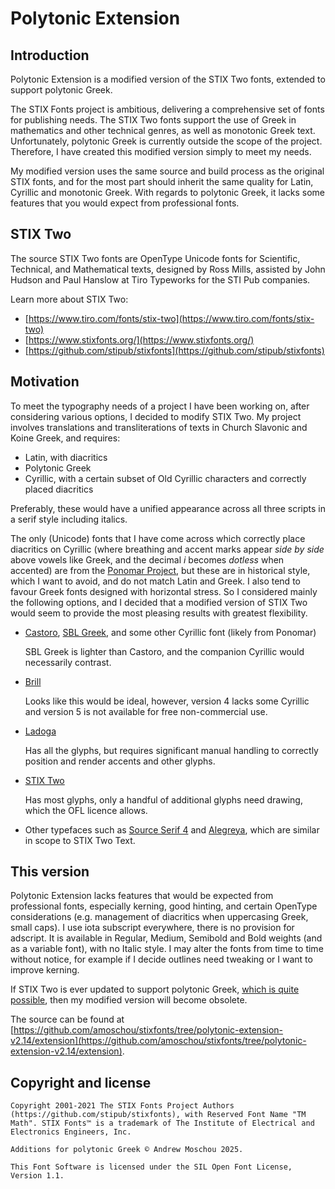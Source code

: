 # Polytonic Extension

## Introduction

Polytonic Extension is a modified version of the STIX Two fonts, extended to support polytonic Greek.

The STIX Fonts project is ambitious, delivering a comprehensive set of fonts for publishing needs. The STIX Two fonts support the use of Greek in mathematics and other technical genres, as well as monotonic Greek text. Unfortunately, polytonic Greek is currently outside the scope of the project. Therefore, I have created this modified version simply to meet my needs.

My modified version uses the same source and build process as the original STIX fonts, and for the most part should inherit the same quality for Latin, Cyrillic and monotonic Greek. With regards to polytonic Greek, it lacks some features that you would expect from professional fonts.

## STIX Two

The source STIX Two fonts are OpenType Unicode fonts for Scientific, Technical, and Mathematical texts, designed by Ross Mills, assisted by John Hudson and Paul Hanslow at Tiro Typeworks for the STI Pub companies.

Learn more about STIX Two:
* [https://www.tiro.com/fonts/stix-two](https://www.tiro.com/fonts/stix-two)
* [https://www.stixfonts.org/](https://www.stixfonts.org/)
* [https://github.com/stipub/stixfonts](https://github.com/stipub/stixfonts)

## Motivation

To meet the typography needs of a project I have been working on, after considering various options, I decided to modify STIX Two. My project involves translations and transliterations of texts in Church Slavonic and Koine Greek, and requires:
  * Latin, with diacritics
  * Polytonic Greek
  * Cyrillic, with a certain subset of Old Cyrillic characters and correctly placed diacritics

Preferably, these would have a unified appearance across all three scripts in a serif style including italics.

The only (Unicode) fonts that I have come across which correctly place diacritics on Cyrillic (where breathing and accent marks appear *side by side* above vowels like Greek, and the decimal *i* becomes *dotless* when accented) are from the [Ponomar Project](https://sci.ponomar.net/), but these are in historical style, which I want to avoid, and do not match Latin and Greek. I also tend to favour Greek fonts designed with horizontal stress. So I considered mainly the following options, and I decided that a modified version of STIX Two would seem to provide the most pleasing results with greatest flexibility.

* [Castoro](https://www.tiro.com/fonts/castoro), [SBL Greek](https://www.sbl-site.org/educational/BiblicalFonts_SBLGreek.aspx), and some other Cyrillic font (likely from Ponomar)

  SBL Greek is lighter than Castoro, and the companion Cyrillic would necessarily contrast.
* [Brill](https://www.tiro.com/fonts/brill)

  Looks like this would be ideal, however, version 4 lacks some Cyrillic and version 5 is not available for free non-commercial use.
* [Ladoga](https://www.myfonts.com/collections/ladoga-font-paratype)

  Has all the glyphs, but requires significant manual handling to correctly position and render accents and other glyphs.
* [STIX Two](https://www.tiro.com/fonts/stix-two)

  Has most glyphs, only a handful of additional glyphs need drawing, which the OFL licence allows.
* Other typefaces such as [Source Serif 4](https://adobe-fonts.github.io/source-serif/) and [Alegreya](https://huertatipografica.com/en/fonts/alegreya-ht-pro), which are similar in scope to STIX Two Text.

## This version

Polytonic Extension lacks features that would be expected from professional fonts, especially kerning, good hinting, and certain OpenType considerations (e.g. management of diacritics when uppercasing Greek, small caps). I use iota subscript everywhere, there is no provision for adscript. It is available in Regular, Medium, Semibold and Bold weights (and as a variable font), with no Italic style. I may alter the fonts from time to time without notice, for example if I decide outlines need tweaking or I want to improve kerning.

If STIX Two is ever updated to support polytonic Greek, [which is quite possible](https://github.com/stipub/stixfonts/issues/146), then my modified version will become obsolete.

The source can be found at [https://github.com/amoschou/stixfonts/tree/polytonic-extension-v2.14/extension](https://github.com/amoschou/stixfonts/tree/polytonic-extension-v2.14/extension).

## Copyright and license

```
Copyright 2001-2021 The STIX Fonts Project Authors (https://github.com/stipub/stixfonts), with Reserved Font Name "TM Math". STIX Fonts™ is a trademark of The Institute of Electrical and Electronics Engineers, Inc.

Additions for polytonic Greek © Andrew Moschou 2025.

This Font Software is licensed under the SIL Open Font License, Version 1.1.
```
